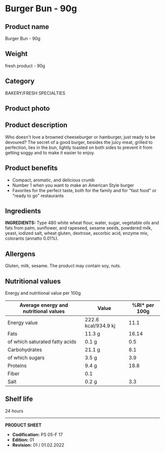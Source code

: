# Burger Bun - 90g

## Product name
Burger Bun - 90g

## Weight
fresh product - 90g

## Category
BAKERY/FRESH SPECIALTIES

## Product photo

## Product description
Who doesn't love a browned cheeseburger or hamburger, just ready to be devoured? The secret of a good burger, besides the juicy meat, grilled to perfection, lies in the bun, lightly toasted on both sides to prevent it from getting soggy and to make it easier to enjoy.


## Product benefits
- Compact, aromatic, and delicious crumb
- Number 1 when you want to make an American Style burger
- Favorites for the perfect taste, both for the family and for "fast food" or "ready to go" restaurants


## Ingredients
**INGREDIENTS:** Type 480 white wheat flour, water, sugar, vegetable oils and fats from palm, sunflower, and rapeseed, sesame seeds, powdered milk, yeast, iodized salt, wheat gluten, dextrose, ascorbic acid, enzyme mix, colorants (annatto 0.01%).


## Allergens
Gluten, milk, sesame. The product may contain soy, nuts.


## Nutritional values
Energy and nutritional value per 100g

| Average energy and nutritional values | Value | %RI* per 100g |
|-----------------------------------------|-------|-------------------|
| Energy value                            | 222.6 kcal/934.9 kj | 11.1 |
| Fats                                    | 11.3 g | 16.14 |
| of which saturated fatty acids          | 0.1 g  | 0.5   |
| Carbohydrates                           | 21.1 g | 8.1   |
| of which sugars                         | 3.5 g  | 3.9   |
| Proteins                                | 9.4 g  | 18.8  |
| Fiber                                   | 0.1    |       |
| Salt                                    | 0.2 g  | 3.3   |

## Shelf life
24 hours

---
**PRODUCT SHEET**
- **Codification:** PS 05-F 17
- **Edition:** 01
- **Revision:** 01 / 01.02.2022
